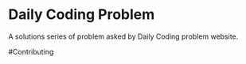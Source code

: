 # Daily Coding Problem
A solutions series of problem asked by Daily Coding problem website.

#Contributing
